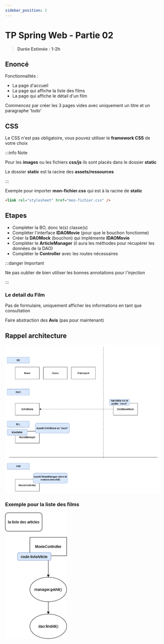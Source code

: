 ```yaml
---
sidebar_position: 2
---
```


# TP Spring Web - Partie 02

> **Durée Estimée : 1-2h**

## Enoncé

 Fonctionnalités :

- La page d'accueil
- La page qui affiche la liste des films
- La page qui affiche le détail d'un film

Commencez par créer les 3 pages vides avec uniquement un titre et un paragraphe 'todo'

## CSS

Le CSS n'est pas obligatoire, vous pouvez utiliser le **framework CSS** de votre choix

:::info Note

Pour les **images** ou les fichiers **css/js** ils sont placés dans le dossier **static**

Le dossier **static** est la racine des **assets/ressources**

:::

Exemple pour importer **mon-fichier.css** qui est à la racine de **static**

```html
<link rel="stylesheet" href="mon-fichier.css" />
```

## Etapes

- Compléter la BO, donc le(s) classe(s)
- Compléter l'interface **IDAOMovie** (pour que le bouchon fonctionne)
- Créer la **DAOMock** (bouchon) qui implémente **IDAOMovie**
- Compléter le **ArticleManager** (il aura les méthodes pour récupérer les données de la DAO)
- Compléter le **Controller** avec les routes nécessaires

:::danger Important

Ne pas oublier de bien utiliser les bonnes annotations pour l'injection

:::

### Le detail du Film

Pas de formulaire, uniquement afficher les informations en tant que consultation

Faire abstraction des **Avis** (pas pour maintenant)

## Rappel architecture

![Diagram](img/archi_tp_1.png)

### Exemple pour la liste des films

![Diagram](img/exemple_appel_archi_tp_1png.png)